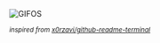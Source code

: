 <div align="justify">
<picture>
    <source media="(prefers-color-scheme: dark)" srcset="https://i.ibb.co/khJv05d/output-gif.gif">
    <source media="(prefers-color-scheme: light)" srcset="https://i.ibb.co/khJv05d/output-gif.gif">
    <img alt="GIFOS" src="https://i.ibb.co/khJv05d/output-gif.gif">
</picture>

<sub><i>inspired from [x0rzavi/github-readme-terminal](https://github.com/x0rzavi/github-readme-terminal)</i></sub>

</div>

<!-- Image deletion URL: https://ibb.co/XzDMpjw/51a44ac4440d99189fa19e2f55812e12 -->